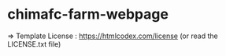 # chimafc-farm-webpage

=> Template License : https://htmlcodex.com/license (or read the LICENSE.txt file)
